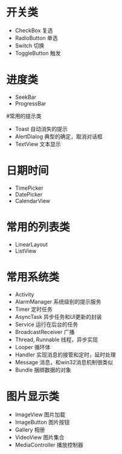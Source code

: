 # 开关类
- CheckBox 复选
- RadioButton 单选
- Switch 切换
- ToggleButton 触发

# 进度类
- SeekBar
- ProgressBar
 
#常用的提示类
- Toast 自动消失的提示
- AlertDialog 典型的确定，取消对话框
- TextView 文本显示

# 日期时间
- TimePicker
- DatePicker
- CalendarView

# 常用的列表类
- LinearLayout
- ListView

# 常用系统类
- Activity
- AlarmManager 系统级别的提示服务
- Timer 定时任务
- AsyncTask 异步任务和UI更新的封装
- Service 运行在后台的任务
- BroadcastReceiver 广播
- Thread, Runnable 线程，异步实现
- Looper 循环体
- Handler 实现消息的接管和定时，延时处理
- Message 消息，和win32消息机制很类似
- Bundle 捆绑数据的对象

# 图片显示类
- ImageView 图片加载
- ImageButton 图片按钮
- Gallery 相册
- VideoView 图片集合
- MediaController 播放控制器